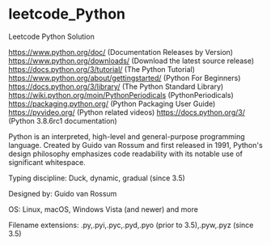 # leetcode_Python
Leetcode Python Solution

https://www.python.org/doc/ (Documentation Releases by Version)
https://www.python.org/downloads/ (Download the latest source release)
https://docs.python.org/3/tutorial/ (The Python Tutorial)
https://www.python.org/about/gettingstarted/ (Python For Beginners)
https://docs.python.org/3/library/ (The Python Standard Library)
https://wiki.python.org/moin/PythonPeriodicals (PythonPeriodicals)
https://packaging.python.org/ (Python Packaging User Guide)
https://pyvideo.org/ (Python related videos)
https://docs.python.org/3/ (Python 3.8.6rc1 documentation)

Python is an interpreted, high-level and general-purpose programming language. Created by Guido van Rossum and first released in 1991, Python's design philosophy emphasizes code readability with its notable use of significant whitespace. 

Typing discipline: Duck, dynamic, gradual (since 3.5)

Designed by: Guido van Rossum

OS: Linux, macOS, Windows Vista (and newer) and more

Filename extensions: .py,.pyi,.pyc,.pyd,.pyo (prior to 3.5),.pyw,.pyz (since 3.5)
